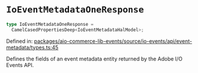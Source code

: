 # `IoEventMetadataOneResponse`

```ts
type IoEventMetadataOneResponse =
  CamelCasedPropertiesDeep<IoEventMetadataHalModel>;
```

Defined in: [packages/aio-commerce-lib-events/source/io-events/api/event-metadata/types.ts:45](https://github.com/adobe/aio-commerce-sdk/blob/db09d0de34ee085849efca6e0213ea525d0165dc/packages/aio-commerce-lib-events/source/io-events/api/event-metadata/types.ts#L45)

Defines the fields of an event metadata entity returned by the Adobe I/O Events API.
